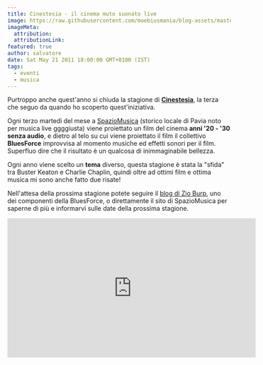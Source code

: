 ```yaml
---
title: Cinestesia - il cinema muto suonato live
image: https://raw.githubusercontent.com/moebiusmania/blog-assets/master/images/2011/10580782_1510345499210909_9183605874042474376_o.jpg
imageMeta:
  attribution:
  attributionLink:
featured: true
author: salvatore
date: Sat May 21 2011 18:00:00 GMT+0100 (IST)
tags:
  - eventi
  - musica
---
```


Purtroppo anche quest'anno si chiuda la stagione di **[Cinestesia](https://www.facebook.com/cinestesia.pavia)**, la terza che seguo da quando ho scoperto quest'iniziativa.

Ogni terzo martedì del mese a [SpazioMusica](http://www.spaziomusicapavia.it/) (storico locale di Pavia noto per musica live ggggiusta) viene proiettato un film del cinema **anni '20 - '30 senza audio**, e dietro al telo su cui viene proiettato il film il collettivo **BluesForce** improvvisa al momento musiche ed effetti sonori per il film. Superfluo dire che il risultato è un qualcosa di inimmaginabile bellezza.

Ogni anno viene scelto un **tema** diverso, questa stagione è stata la "sfida" tra Buster Keaton e Charlie Chaplin, quindi oltre ad ottimi film e ottima musica mi sono anche fatto due risate!

Nell'attesa della prossima stagione potete seguire il [blog di Zio Burp](http://www.zioburp.net/), uno dei componenti della BluesForce, o direttamente il sito di SpazioMusica per saperne di più e informarvi sulle date della prossima stagione.

<iframe width="560" height="315" src="https://www.youtube.com/embed/JnOmGNCtAek" frameborder="0" allowfullscreen></iframe>
